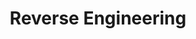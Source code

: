 ---
layout: default
title: Reverse Engineering
nav_order: 5
has_children: false
nav_exclude: true
search_exclude: true
permalink: /docs/reverse-engineering
---